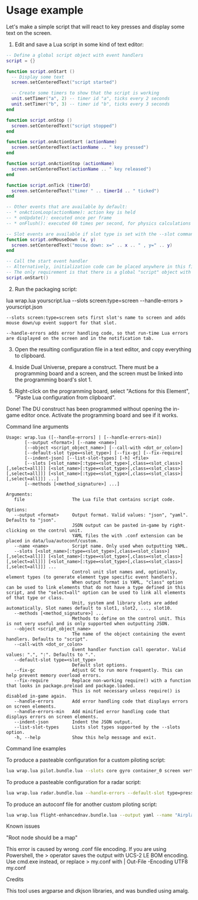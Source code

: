 # Usage example

Let's make a simple script that will react to key presses and display some text on the screen.

1. Edit and save a Lua script in some kind of text editor:

```lua
-- Define a global script object with event handlers
script = {}

function script.onStart ()
  -- Display some text
  screen.setCenteredText("script started")

  -- Create some timers to show that the script is working
  unit.setTimer("a", 2) -- timer id "a", ticks every 2 seconds
  unit.setTimer("b", 3) -- timer id "b", ticks every 3 seconds
end

function script.onStop ()
  screen.setCenteredText("script stopped")
end

function script.onActionStart (actionName)
  screen.setCenteredText(actionName .. " key pressed")
end

function script.onActionStop (actionName)
  screen.setCenteredText(actionName .. " key released")
end

function script.onTick (timerId)
  screen.setCenteredText("timer " .. timerId .. " ticked")
end

-- Other events that are available by default:
-- * onActionLoop(actionName): action key is held
-- * onUpdate(): executed once per frame
-- * onFlush(): executed 60 times per second, for physics calculations only; setEngineCommand must be called from here

-- Slot events are available if slot type is set with the --slot command line option.
function script.onMouseDown (x, y)
  screen.setCenteredText("mouse down: x=" .. x .. " , y=" .. y)
end

-- Call the start event handler
-- Alternatively, initialization code can be placed anywhere in this file.
-- The only requirement is that there is a global "script" object with event handlers
script.onStart()
```

2. Run the packaging script:

lua wrap.lua yourscript.lua --slots screen:type=screen --handle-errors > yourscript.json

```
--slots screen:type=screen sets first slot's name to screen and adds mouse down/up event support for that slot.
```

```
--handle-errors adds error handling code, so that run-time Lua errors are displayed on the screen and in the notification tab.
```

3. Open the resulting configuration file in a text editor, and copy everything to clipboard.

4. Inside Dual Universe, prepare a construct. There must be a programming board and a screen, and the screen must be linked into the programming board's slot 1.

5. Right-click on the programming board, select "Actions for this Element", "Paste Lua configuration from clipboard".

Done! The DU construct has been programmed without opening the in-game editor once. Activate the programming board and see if it works.

Command line arguments

```
Usage: wrap.lua ([--handle-errors] | [--handle-errors-min])
       [--output <format>] [--name <name>]
       [--object <script_object_name>] [--call-with <dot_or_colon>]
       [--default-slot type=<slot_type>] [--fix-gc] [--fix-require]
       [--indent-json] [--list-slot-types] [-h] <file>
       [--slots [<slot_name>[:type=<slot_type>[,class=<slot_class>][,select=all]]] [<slot_name>[:type=<slot_type>[,class=<slot_class>][,select=all]]] [<slot_name>[:type=<slot_type>[,class=<slot_class>][,select=all]]] ...]
       [--methods [<method_signature>] ...]

Arguments:
   file                  The Lua file that contains script code.

Options:
   --output <format>     Output format. Valid values: "json", "yaml". Defaults to "json".
                         JSON output can be pasted in-game by right-clicking on the control unit.
                         YAML files the with .conf extension can be placed in data/lua/autoconf/custom.
   --name <name>         Script name. Only used when outputting YAML.
   --slots [<slot_name>[:type=<slot_type>[,class=<slot_class>][,select=all]]] [<slot_name>[:type=<slot_type>[,class=<slot_class>][,select=all]]] [<slot_name>[:type=<slot_type>[,class=<slot_class>][,select=all]]] ...
                         Control unit slot names and, optionally, element types (to generate element type specific event handlers).
                         When output format is YAML, "class" option can be used to link elements that do not have a type defined in this script, and the "select=all" option can be used to link all elements of that type or class.
                         Unit, system and library slots are added automatically. Slot names default to slot1, slot2, ..., slot10.
   --methods [<method_signature>] ...
                         Methods to define on the control unit. This is not very useful and is only supported when outputting JSON.
   --object <script_object_name>
                         The name of the object containing the event handlers. Defaults to "script".
   --call-with <dot_or_colon>
                         Event handler function call operator. Valid values: ".", ":". Defaults to ".".
   --default-slot type=<slot_type>
                         Default slot options.
   --fix-gc              Adjust GC to run more frequently. This can help prevent memory overload errors.
   --fix-require         Replace non-working require() with a function that looks in package.preload and package.loaded.
                         This is not necessary unless require() is disabled in-game again.
   --handle-errors       Add error handling code that displays errors on screen elements.
   --handle-errors-min   Add minified error handling code that displays errors on screen elements.
   --indent-json         Indent the JSON output.
   --list-slot-types     Lists slot types supported by the --slots option.
   -h, --help            Show this help message and exit.
```

Command line examples

To produce a pasteable configuration for a custom piloting script:

```bash
lua wrap.lua pilot.bundle.lua --slots core gyro container_0 screen verticalEngine > pilot.bundle.json
```

To produce a pasteable configuration for a radar script:

```bash
lua wrap.lua radar.bundle.lua --handle-errors --default-slot type=pressable > radar.bundle.json
```

To produce an autoconf file for another custom piloting script:

```bash
lua wrap.lua flight-enhancednav.bundle.lua --output yaml --name "Airplane Cockpit (Enhanced)" --slots core:type=core gyro:type=gyro container:type=fuelContainer,select=all --handle-errors > flight-enhancednav.conf
```

Known issues

"Root node should be a map"

This error is caused by wrong .conf file encoding. If you are using Powershell, the > operator saves the output with UCS-2 LE BOM encoding. Use cmd.exe instead, or replace > my.conf with | Out-File -Encoding UTF8 my.conf

Credits

This tool uses argparse and dkjson libraries, and was bundled using amalg.